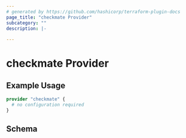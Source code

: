 ```yaml
---
# generated by https://github.com/hashicorp/terraform-plugin-docs
page_title: "checkmate Provider"
subcategory: ""
description: |-
  
---
```


# checkmate Provider



## Example Usage

```terraform
provider "checkmate" {
  # no configuration required
}
```

<!-- schema generated by tfplugindocs -->
## Schema
